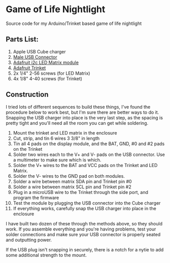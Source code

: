 # Game of Life Nightlight
Source code for my Arduino/Trinket based game of life nightlight

## Parts List:
1. Apple USB Cube charger
2. [Male USB Connector](https://www.digikey.com/product-detail/en/A-USBPA-2/AE10637-ND/2170553)
3. [Adafruit i2c LED Matrix module](https://www.adafruit.com/products/871)
4. [Adafruit Trinket](https://www.adafruit.com/product/1501)
5. 2x 1/4" 2-56 screws (for LED Matrix)
6. 4x 1/8" 4-40 screws (for Trinket)

## Construction
I tried lots of different sequences to build these things, I've found the procedure
below to work best, but I'm sure there are better ways to do it.  Snapping the USB
charger into place is the very last step, as the spacing is pretty tight and you'll
need all the room you can get while soldering.

1. Mount the trinket and LED matrix in the enclosure
2. Cut, strip, and tin 6 wires 3 3/8" in length
3. Tin all 4 pads on the display module, and the BAT, GND, #0 and #2 pads on the Trinket
4. Solder two wires each to the V+ and V- pads on the USB connector. Use a
   multimeter to make sure which is which.
5. Solder the V+ wires to the BAT and VCC pads on the Trinket and LED Matrix.
6. Solder the V- wires to the GND pad on both modules.
7. Solder a wire between matrix SDA pin and Trinket pin #0
8. Solder a wire between matrix SCL pin and Trinket pin #2
9. Plug in a microUSB wire to the Trinket through the side port, and program the firmware
10. Test the module by plugging the USB connector into the Cube charger
11. If everything works, carefully snap the USB charger into place in the enclosure

I have built two dozen of these through the methods above, so they should work. If you
assemble everything and you're having problems, test your solder connections and
make sure your USB connector is properly seated and outputting power.

If the USB plug isn't snapping in securely, there is a notch for a nytie to add
some additional strength to the mount.
